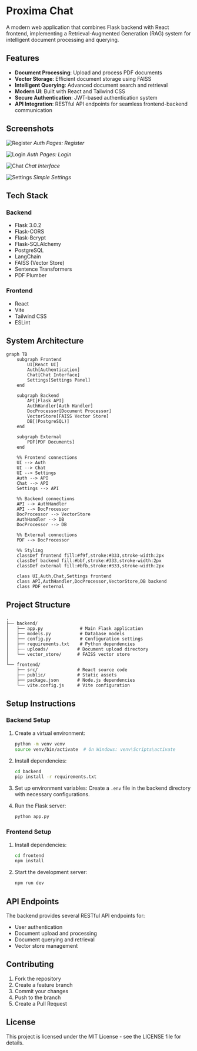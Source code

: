 # Proxima Chat

A modern web application that combines Flask backend with React frontend, implementing a Retrieval-Augmented Generation (RAG) system for intelligent document processing and querying.

## Features

- **Document Processing**: Upload and process PDF documents
- **Vector Storage**: Efficient document storage using FAISS
- **Intelligent Querying**: Advanced document search and retrieval
- **Modern UI**: Built with React and Tailwind CSS
- **Secure Authentication**: JWT-based authentication system
- **API Integration**: RESTful API endpoints for seamless frontend-backend communication

## Screenshots

![Register](screenshots/Screenshot%202025-06-02%20122502.png)
*Auth Pages: Register*

![Login](screenshots/Screenshot%202025-06-02%20122447.png)
*Auth Pages: Login*

![Chat](screenshots/Screenshot%202025-06-02%20122133.png)
*Chat Interface*

![Settings](screenshots/Screenshot%202025-06-02%20122157.png)
*Simple Settings*



## Tech Stack

### Backend
- Flask 3.0.2
- Flask-CORS
- Flask-Bcrypt
- Flask-SQLAlchemy
- PostgreSQL
- LangChain
- FAISS (Vector Store)
- Sentence Transformers
- PDF Plumber

### Frontend
- React
- Vite
- Tailwind CSS
- ESLint

## System Architecture

```mermaid
graph TB
    subgraph Frontend
        UI[React UI]
        Auth[Authentication]
        Chat[Chat Interface]
        Settings[Settings Panel]
    end

    subgraph Backend
        API[Flask API]
        AuthHandler[Auth Handler]
        DocProcessor[Document Processor]
        VectorStore[FAISS Vector Store]
        DB[(PostgreSQL)]
    end

    subgraph External
        PDF[PDF Documents]
    end

    %% Frontend connections
    UI --> Auth
    UI --> Chat
    UI --> Settings
    Auth --> API
    Chat --> API
    Settings --> API

    %% Backend connections
    API --> AuthHandler
    API --> DocProcessor
    DocProcessor --> VectorStore
    AuthHandler --> DB
    DocProcessor --> DB

    %% External connections
    PDF --> DocProcessor

    %% Styling
    classDef frontend fill:#f9f,stroke:#333,stroke-width:2px
    classDef backend fill:#bbf,stroke:#333,stroke-width:2px
    classDef external fill:#bfb,stroke:#333,stroke-width:2px

    class UI,Auth,Chat,Settings frontend
    class API,AuthHandler,DocProcessor,VectorStore,DB backend
    class PDF external
```

## Project Structure

```
.
├── backend/
│   ├── app.py              # Main Flask application
│   ├── models.py           # Database models
│   ├── config.py           # Configuration settings
│   ├── requirements.txt    # Python dependencies
│   ├── uploads/           # Document upload directory
│   └── vector_store/      # FAISS vector store
│
└── frontend/
    ├── src/               # React source code
    ├── public/            # Static assets
    ├── package.json       # Node.js dependencies
    └── vite.config.js     # Vite configuration
```

## Setup Instructions

### Backend Setup

1. Create a virtual environment:
   ```bash
   python -m venv venv
   source venv/bin/activate  # On Windows: venv\Scripts\activate
   ```

2. Install dependencies:
   ```bash
   cd backend
   pip install -r requirements.txt
   ```

3. Set up environment variables:
   Create a `.env` file in the backend directory with necessary configurations.

4. Run the Flask server:
   ```bash
   python app.py
   ```

### Frontend Setup

1. Install dependencies:
   ```bash
   cd frontend
   npm install
   ```

2. Start the development server:
   ```bash
   npm run dev
   ```

## API Endpoints

The backend provides several RESTful API endpoints for:
- User authentication
- Document upload and processing
- Document querying and retrieval
- Vector store management

## Contributing

1. Fork the repository
2. Create a feature branch
3. Commit your changes
4. Push to the branch
5. Create a Pull Request

## License

This project is licensed under the MIT License - see the LICENSE file for details. 
